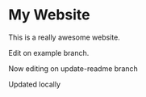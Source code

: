 # My Website 

This is a really awesome website.

Edit on example branch.

Now editing on update-readme branch

Updated locally

